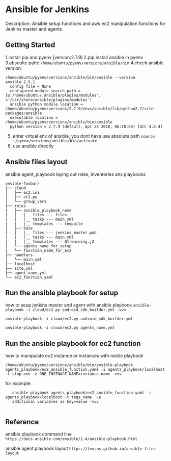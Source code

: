 # Ansible for Jenkins
Description: Ansible setup functions and aws ec2 manipulation functions for Jenkins master and agents

## Getting Started

1.install pip and pyenv  [version:2.7.9]
2.pip install ansible in pyenv
3.absoulte path: 
```/home/ubuntu/pyenv/versions/ansible/bin```
4.check ansible version: 
```
/home/ubuntu/pyenv/versions/ansible/bin/ansible --version
ansible 2.5.1
  config file = None
  configured module search path = [u'/home/ubuntu/.ansible/plugins/modules', u'/usr/share/ansible/plugins/modules']
  ansible python module location = /home/ubuntu/pyenv/versions/2.7.9/envs/ansible/lib/python2.7/site-packages/ansible
  executable location = /home/ubuntu/pyenv/versions/ansible/bin/ansible
  python version = 2.7.9 (default, Apr 28 2018, 06:18:59) [GCC 4.8.4]
```
5. enter virtual env of ansible, you dont have use absolute path
``` source ~/pyenv/versions/ansible/bin/activate ```
6. use ansible directly

## Ansible files layout
ansible agent_playbook laying out roles, inventories ans playbooks
```
ansible-foobar/
├── cloud
│   ├── ec2.ini
│   ├── ec2.py
│   └── group_vars
├── roles
|   ├── ansible_playbook_name
|   |   |__ files --- files
|   |   |__ tasks --- main.yml
|   |   |__ templates --- tempalte
│   ├── base
|   |   |__ files --- jenkins_master_pub
|   |   |__ tasks --- main.yml
|   |   |__ templates --- 01-warning.j2
│   └── agents_name_for_setup
|   └── function_name_for_ec2
├── handlers
│   └── main.yml
├── localhost
├── site.yml
├── agent_name.yml
└── ec2_function.yaml
```

## Run the ansible playbook for setup
how to seup jenkins master and agent with ansible playbook
```ansible-playbook -i cloud/ec2.py android_sdk_builder.yml -vvv```

```ansible-playbook -i cloud/ec2.py android_sdk_builder.yml  ```

```ansible-playbook -i cloud/ec2.py agents_name.yml ```


## Run the ansible playbook for ec2 function
how to manipulate ec2 instance or instances with nsible playbook
```
/home/ubuntu/pyenv/versions/ansible/bin/ansible-playbook agents_playbook/ec2_ansible_function.yaml -i agents_playbook/localhost -t stop-one -e ONE_INSTNACE_NAME=instance_name -vvv
```
for example:
```
   ansible-playbook agents_playbook/ec2_ansible_function.yaml -i agents_playbook/localhost -t tags_name  -e 
   additional variables as key=value -vvv
    
```

## Reference
ansible playbook command line
```https://docs.ansible.com/ansible/2.4/ansible-playbook.html```

ansible agent playbook layout
```https://leucos.github.io/ansible-files-layout```



